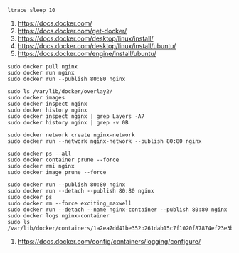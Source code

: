 ```
ltrace sleep 10
```
1. https://docs.docker.com/
2. https://docs.docker.com/get-docker/
3. https://docs.docker.com/desktop/linux/install/
4. https://docs.docker.com/desktop/linux/install/ubuntu/
5. https://docs.docker.com/engine/install/ubuntu/
```
sudo docker pull nginx
sudo docker run nginx
sudo docker run --publish 80:80 nginx
```
```
sudo ls /var/lib/docker/overlay2/
sudo docker images
sudo docker inspect nginx
sudo docker history nginx
sudo docker inspect nginx | grep Layers -A7
sudo docker history nginx | grep -v 0B
```
```
sudo docker network create nginx-network
sudo docker run --network nginx-network --publish 80:80 nginx
```
```
sudo docker ps --all
sudo docker container prune --force 
sudo docker rmi nginx
sudo docker image prune --force
```
```
sudo docker run --publish 80:80 nginx
sudo docker run --detach --publish 80:80 nginx
sudo docker ps
sudo docker rm --force exciting_maxwell
sudo docker run --detach --name nginx-container --publish 80:80 nginx
sudo docker logs nginx-container
sudo ls /var/lib/docker/containers/1a2ea7dd41be352b261dab15c7f1020f87874ef23e3baedd9444ab35b6131cbe/
```
1. https://docs.docker.com/config/containers/logging/configure/
